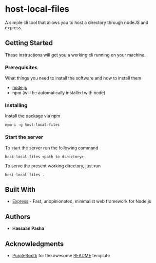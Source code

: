 # host-local-files

A simple cli tool that allows you to host a directory through nodeJS and express.

## Getting Started

These instructions will get you a working cli running on your machine.

### Prerequisites

What things you need to install the software and how to install them

* [node.js](https://nodejs.org/en/download/)
* npm (will be automatically installed with node)

### Installing

Install the package via npm

```
npm i -g host-local-files
```

### Start the server

To start the server run the following command

```
host-local-files <path to directory>
```

To serve the present working directory, just run

```
host-local-files .
```

## Built With

* [Express](https://expressjs.com/) - Fast, unopinionated, minimalist web framework for Node.js

## Authors

* **Hassaan Pasha**

## Acknowledgments

* [PurpleBooth](https://github.com/PurpleBooth) for the awesome [README](https://gist.github.com/PurpleBooth/109311bb0361f32d87a2) template